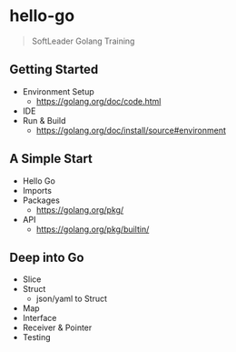 # hello-go

> SoftLeader Golang Training

## Getting Started

- Environment Setup
  - https://golang.org/doc/code.html
- IDE
- Run & Build
  - https://golang.org/doc/install/source#environment
  
## A Simple Start

- Hello Go
- Imports
- Packages
  - https://golang.org/pkg/
- API
  - https://golang.org/pkg/builtin/
  
## Deep into Go

- Slice
- Struct
  - json/yaml to Struct
- Map
- Interface
- Receiver & Pointer
- Testing

